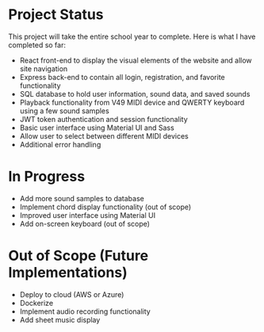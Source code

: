 # Project Status

This project will take the entire school year to complete. Here is what I have completed so far:

- React front-end to display the visual elements of the website and allow site navigation
- Express back-end to contain all login, registration, and favorite functionality
- SQL database to hold user information, sound data, and saved sounds
- Playback functionality from V49 MIDI device and QWERTY keyboard using a few sound samples
- JWT token authentication and session functionality
- Basic user interface using Material UI and Sass
- Allow user to select between different MIDI devices
- Additional error handling

# In Progress
- Add more sound samples to database
- Implement chord display functionality (out of scope)
- Improved user interface using Material UI
- Add on-screen keyboard (out of scope)

# Out of Scope (Future Implementations)
- Deploy to cloud (AWS or Azure)
- Dockerize
- Implement audio recording functionality
- Add sheet music display
